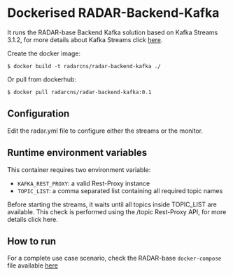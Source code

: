 # Dockerised RADAR-Backend-Kafka

It runs the RADAR-base Backend Kafka solution based on Kafka Streams 3.1.2, for more details about Kafka Streams click [here](http://docs.confluent.io/3.1.2/streams/index.html).

Create the docker image:
```
$ docker build -t radarcns/radar-backend-kafka ./
```

Or pull from dockerhub:
```
$ docker pull radarcns/radar-backend-kafka:0.1
```

## Configuration

Edit the radar.yml file to configure either the streams or the monitor.

## Runtime environment variables

This container requires two environment variable:

- `KAFKA_REST_PROXY`: a valid Rest-Proxy instance
- `TOPIC_LIST`: a comma separated list containing all required topic names

Before starting the streams, it waits until all topics inside TOPIC_LIST are available. This check is performed using the /topic Rest-Proxy API, for more details click here.

## How to run

For a complete use case scenario, check the RADAR-base `docker-compose` file available [here](https://github.com/RADAR-base/RADAR-Docker/blob/backend-integration/dcompose-stack/radar-cp-hadoop-stack/docker-compose.yml)
